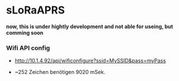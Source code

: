 
# sLoRaAPRS

**now, this is under hightly development and not able for useing, but comming soon**


### Wifi API config
* http://10.1.4.92/api/wificonfigure?ssid=MySSID&pass=myPass

* ~252 Zeichen benötigen 9020 mSek.
